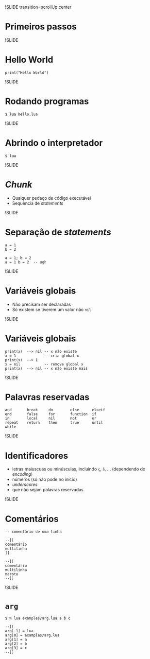!SLIDE transition=scrollUp center

# Primeiros passos

!SLIDE

# Hello World

    print("Hello World")

!SLIDE

# Rodando programas

    $ lua hello.lua

!SLIDE

# Abrindo o interpretador

    $ lua

!SLIDE

# _Chunk_

- Qualquer pedaço de código executável
- Sequência de _statements_

!SLIDE

# Separação de _statements_

    a = 1
    b = 2

    a = 1; b = 2
    a = 1 b = 2  -- ugh

!SLIDE

# Variáveis globais

- Não precisam ser declaradas
- Só existem se tiverem um valor não `nil`

!SLIDE

# Variáveis globais

    print(x)  --> nil -- x não existe
    x = 1             -- cria global x
    print(x)  --> 1
    x = nil           -- remove global x
    print(x)  --> nil -- x não existe mais

!SLIDE

# Palavras reservadas

    and       break     do        else      elseif
    end       false     for       function  if
    in        local     nil       not       or
    repeat    return    then      true      until
    while

!SLIDE

# Identificadores

- letras maiuscuas ou minúsculas, incluindo `ç`, `ã`, ... (dependendo do _encoding_)
- números (só não pode no início)
- _underscores_
- que não sejam palavras reservadas

!SLIDE

# Comentários

    -- comentário de uma linha

    --[[
    comentário
    multilinha
    ]]

    --[[
    comentário
    multilinha
    maroto
    --]]

!SLIDE

# `arg`

    $ % lua examples/arg.lua a b c

    --[[
    arg[-1] = lua
    arg[0] = examples/arg.lua
    arg[1] = a
    arg[2] = b
    arg[3] = c
    --]]
